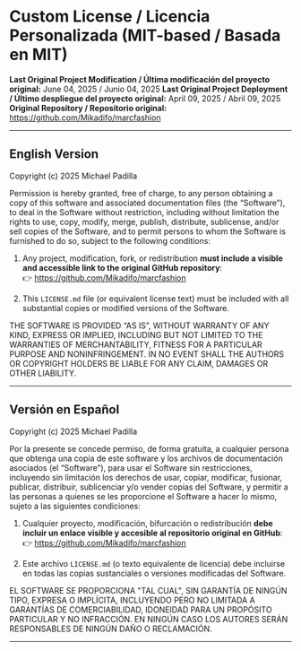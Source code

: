 # Custom License / Licencia Personalizada (MIT-based / Basada en MIT)

**Last Original Project Modification / Última modificación del proyecto original:** June 04, 2025 / Junio 04, 2025
**Last Original Project Deployment / Último despliegue del proyecto original:** April 09, 2025 / Abril 09, 2025
**Original Repository / Repositorio original:** https://github.com/Mikadifo/marcfashion

---

## English Version

Copyright (c) 2025 Michael Padilla

Permission is hereby granted, free of charge, to any person obtaining a copy of this software and associated documentation files (the “Software”), to deal in the Software without restriction, including without limitation the rights to use, copy, modify, merge, publish, distribute, sublicense, and/or sell copies of the Software, and to permit persons to whom the Software is furnished to do so, subject to the following conditions:

1. Any project, modification, fork, or redistribution **must include a visible and accessible link to the original GitHub repository**:  
   👉 https://github.com/Mikadifo/marcfashion

2. This `LICENSE.md` file (or equivalent license text) must be included with all substantial copies or modified versions of the Software.

THE SOFTWARE IS PROVIDED “AS IS”, WITHOUT WARRANTY OF ANY KIND, EXPRESS OR IMPLIED, INCLUDING BUT NOT LIMITED TO THE WARRANTIES OF MERCHANTABILITY, FITNESS FOR A PARTICULAR PURPOSE AND NONINFRINGEMENT. IN NO EVENT SHALL THE AUTHORS OR COPYRIGHT HOLDERS BE LIABLE FOR ANY CLAIM, DAMAGES OR OTHER LIABILITY.

---

## Versión en Español

Copyright (c) 2025 Michael Padilla

Por la presente se concede permiso, de forma gratuita, a cualquier persona que obtenga una copia de este software y los archivos de documentación asociados (el “Software”), para usar el Software sin restricciones, incluyendo sin limitación los derechos de usar, copiar, modificar, fusionar, publicar, distribuir, sublicenciar y/o vender copias del Software, y permitir a las personas a quienes se les proporcione el Software a hacer lo mismo, sujeto a las siguientes condiciones:

1. Cualquier proyecto, modificación, bifurcación o redistribución **debe incluir un enlace visible y accesible al repositorio original en GitHub**:  
   👉 https://github.com/Mikadifo/marcfashion

2. Este archivo `LICENSE.md` (o texto equivalente de licencia) debe incluirse en todas las copias sustanciales o versiones modificadas del Software.

EL SOFTWARE SE PROPORCIONA "TAL CUAL", SIN GARANTÍA DE NINGÚN TIPO, EXPRESA O IMPLÍCITA, INCLUYENDO PERO NO LIMITADA A GARANTÍAS DE COMERCIABILIDAD, IDONEIDAD PARA UN PROPÓSITO PARTICULAR Y NO INFRACCIÓN. EN NINGÚN CASO LOS AUTORES SERÁN RESPONSABLES DE NINGÚN DAÑO O RECLAMACIÓN.

---
